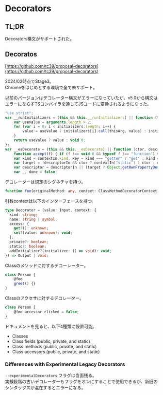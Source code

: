 # Decorators

## TL;DR

Decorators構文がサポートされた。

## Decoratos

[https://github.com/tc39/proposal-decorators](https://github.com/tc39/proposal-decorators)

2024/02時点でStage3。\
Chromeをはじめとする環境で全て未サポート。

以前のバージョンはデコレーター構文がエラーになっていたが、v5.0から構文はエラーにならずTSコンパイラを通してJSコードに変換されるようになった。

```typescript
"use strict";
var __runInitializers = (this && this.__runInitializers) || function (thisArg, initializers, value) {
    var useValue = arguments.length > 2;
    for (var i = 0; i < initializers.length; i++) {
        value = useValue ? initializers[i].call(thisArg, value) : initializers[i].call(thisArg);
    }
    return useValue ? value : void 0;
};
var __esDecorate = (this && this.__esDecorate) || function (ctor, descriptorIn, decorators, contextIn, initializers, extraInitializers) {
    function accept(f) { if (f !== void 0 && typeof f !== "function") throw new TypeError("Function expected"); return f; }
    var kind = contextIn.kind, key = kind === "getter" ? "get" : kind === "setter" ? "set" : "value";
    var target = !descriptorIn && ctor ? contextIn["static"] ? ctor : ctor.prototype : null;
    var descriptor = descriptorIn || (target ? Object.getOwnPropertyDescriptor(target, contextIn.name) : {});
    var _, done = false;
```

デコレーターは規定のシグネチャを持つ。

```typescript
function foo(originalMethod: any, context: ClassMethodDecoratorContext) {}
```

引数contextは以下のインターフェースを持つ。

```typescript
type Decorator = (value: Input, context: {
  kind: string;
  name: string | symbol;
  access: {
    get?(): unknown;
    set?(value: unknown): void;
  };
  private?: boolean;
  static?: boolean;
  addInitializer?(initializer: () => void): void;
}) => Output | void;

```

Classのメソッドに対するデコーレーター。

```typescript
class Person {
    @foo
    greet() {}
}
```

Classのアクセサに対するデコレーター。

```typescript
class Person {
    @foo accessor clicked = false;
}
```

ドキュメントを見ると、以下4種類に設置可能。

* Classes
* Class fields (public, private, and static)
* Class methods (public, private, and static)
* Class accessors (public, private, and static)

### Differences with Experimental Legacy Decorators

`--experimentalDecorators` フラグは当面残る。\
実験段階の古いデコレーターもフラグをオンにすることで使用できるが、新旧のシンタックスが混在するとエラーになる。

